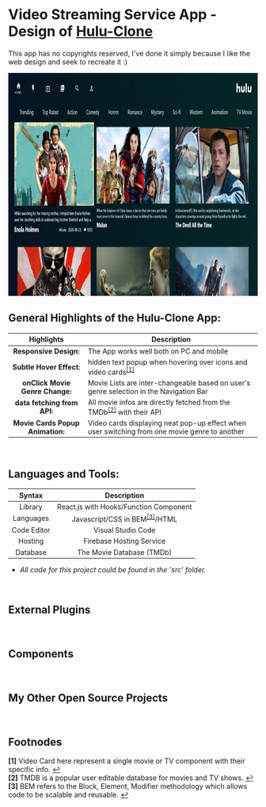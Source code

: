 

# Video Streaming Service App - Design of [Hulu-Clone](https://hulu-clone-ca4f1.web.app/)
 This app has no copyrights reserved, I've done it simply because I like the web design and seek to recreate it :)

<img src="Hulu-Profile.PNG" height = "450px" width="1200px" />


</br>

## General Highlights of the Hulu-Clone App:
    
   |    Highlights                    |                         Description                                                                   |
   | :------------------------------: | ----------------------------------------------------------------------------------------------------- |  
   | **Responsive Design:**           | The App works well both on PC and mobile                                                              |
   | **Subtle Hover Effect:**         | hidden text popup when hovering over icons and video cards<sup id="footnode_1">[[1]](#fn_1)</sup>       |
   | **onClick Movie Genre Change:**  | Movie Lists are inter-changeable based on user's genre selection in the Navigation Bar                |
   | **data fetching from API:**      | All movie infos are directly fetched from the TMDb<sup id="footnode_2">[[2]](#fn_2)</sup> with their API|
   | **Movie Cards Popup Animation:** | Video cards displaying neat pop-up effect when user switching from one movie genre to another         |   
</br>



## Languages and Tools:

   |    Syntax   |                         Description                              |
   | :---------: | :--------------------------------------------------------------: |  
   | Library   | React.js with Hooks/Function Component                           |
   | Languages   | Javascript/CSS in BEM<sup id="footnode_3">[[3]](#fn_3)</sup>/HTML|
   | Code Editor | Visual Studio Code                                               |
   | Hosting     | Firebase Hosting Service                                         |
   | Database    | The Movie Database (TMDb)                                        |

- *All code for this project could be found in the 'src' folder.*

</br>




## External Plugins 
</br>



## Components
</br>



## My Other Open Source Projects
</br>



## Footnodes

<b id="fn_1">[1]</b> Video Card here represent a single movie or TV component with their specific info. [↩](#footnode_1) </br>
<b id="fn_2">[2]</b> TMDB is a popular user editable database for movies and TV shows. [↩](#footnode_2) </br>
<b id="fn_3">[3]</b> BEM refers to the Block, Element, Modifier methodology which allows code to be scalable and reusable. [↩](#footnode_3) </br>



